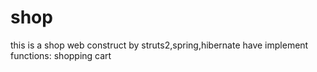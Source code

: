# shop
this is a shop web construct by struts2,spring,hibernate
have implement functions:
shopping cart
